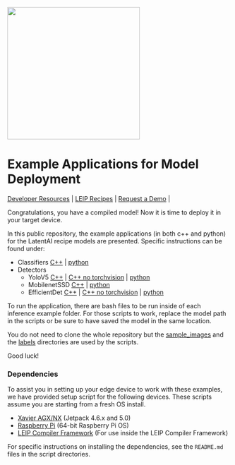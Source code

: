 <img src=https://latentai.com/wp-content/uploads/2022/10/logo.svg width=300/><br />

# Example Applications for Model Deployment

[Developer Resources](https://docs.latentai.io) |
[LEIP Recipes](https://docs.latentai.io/leip-recipes/) |
[Request a Demo](https://latentai.com/contact-us/) |

Congratulations, you have a compiled model! Now it is time to deploy it in your target device.

In this public repository, the example applications (in both c++ and python) for the LatentAI recipe models are presented.
Specific instructions can be found under:

- Classifiers     [C++](classifiers/cpp_inference/README.md) | [python](classifiers/python_inference/README.md)
- Detectors
    - YoloV5           [C++](detectors/yolov5/cpp_inference/README.md) |  [C++ no torchvision](detectors/yolov5/cpp_inference_no_torchvision/README.md) | [python](detectors/yolov5/python_inference/README.md)
    - MobilenetSSD     [C++](detectors/mobilenet_ssd/cpp_inference/README.md) | [python](detectors/mobilenet_ssd/python_inference/README.md)
    - EfficientDet     [C++](detectors/efficientdet/cpp_inference/README.md) | [C++ no torchvision](detectors/efficientdet/cpp_inference_no_torchvision/README.md) | [python](detectors/efficientdet/python_inference/README.md)

To run the application, there are bash files to be run inside of each inference example folder.
For those scripts to work, replace the model path in the scripts or be sure to have saved the model in the same location.

You do not need to clone the whole repository but the [sample_images](sample_images/) and the [labels](labels/) directories are used by the scripts.

Good luck!

### Dependencies

To assist you in setting up your edge device to work with these examples, we have provided setup script for the following devices.  These scripts assume you are starting from a fresh OS install.

- [Xavier AGX/NX](setup_scripts/agx_nx) (Jetpack 4.6.x and 5.0)
- [Raspberry Pi](setup_scripts/rpi) (64-bit Raspberry Pi OS)
- [LEIP Compiler Framework](setup_scripts/x86_cuda) (For use inside the LEIP Compiler Framework)

For specific instructions on installing the dependencies, see the `README.md` files in the script directories.

